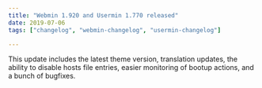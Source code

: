 ```yaml
---
title: "Webmin 1.920 and Usermin 1.770 released"
date: 2019-07-06
tags: ["changelog", "webmin-changelog", "usermin-changelog"]

---
```


This update includes the latest theme version, translation updates, the ability to disable hosts file entries, easier monitoring of bootup actions, and a bunch of bugfixes.
